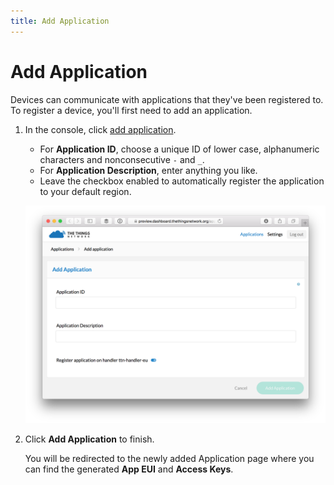```yaml
---
title: Add Application
---
```


# Add Application
Devices can communicate with applications that they've been registered to. To register a device, you'll first need to add an application.

1.  In the console, click [add application](https://preview.console.thethingsnetwork.org/applications/add).

    * For **Application ID**, choose a unique ID of lower case, alphanumeric characters and nonconsecutive `-` and `_`.
    * For **Application Description**, enter anything you like.
    * Leave the checkbox enabled to automatically register the application to your default region.

    ![Add Application](add-application.png)

2.  Click **Add Application** to finish.

    You will be redirected to the newly added Application page where you can find the generated **App EUI** and **Access Keys**.
